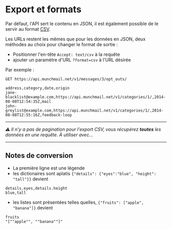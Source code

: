 Export et formats
=================

Par défaut, l'API sert le contenu en JSON, il est également possible de le
servir au format [CSV](https://fr.wikipedia.org/wiki/Comma-separated_values).

Les URLs restent les mêmes que pour les données en JSON, deux méthodes au choix
pour changer le format de sortie :

- Positionner l'en-tête `Accept: text/csv` à la requête
- ajouter un paramètre d'URL `?format=csv` à l'URL désirée

Par exemple :

```text
GET https://api.munchmail.net/v1/messages/3/opt_outs/

address,category,date,origin
jane-blacklist@example.com,https://api.munchmail.net/v1/categories/1/,2014-08-08T12:54:35Z,mail
john-greylist@example.com,https://api.munchmail.net/v1/categories/1/,2014-08-08T12:55:16Z,feedback-loop
```

----

*⚠ Il n'y a pas de pagination pour l'export CSV, vous récupérez **toutes** les
données en une requête. À utiliser avec...*

----

## Notes de conversion

- La première ligne est une légende
- les dictionaires sont aplatis `{"details": {"eyes":"blue", "height": "tall"}}` devient

```text
details.eyes,details.height
blue,tall
```

- les listes sont présentées telles quelles, `{"fruits": ["apple", "banana"]}` devient

```text
fruits
"[""apple"", ""banana""]"
```
